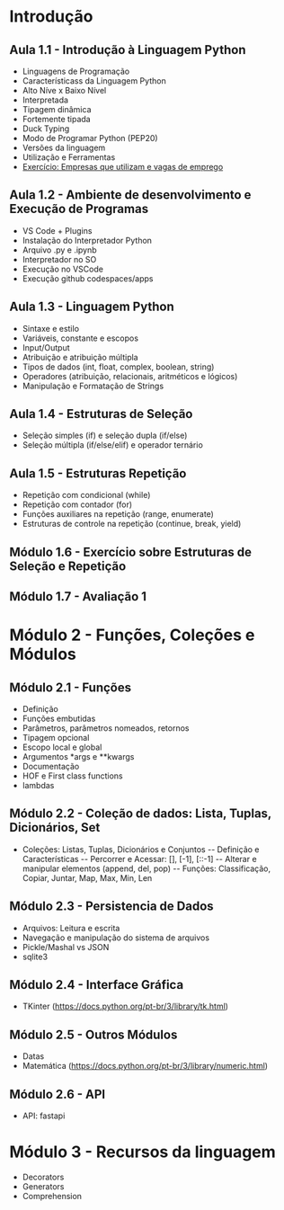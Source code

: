 # Introdução

## Aula 1.1 - Introdução à Linguagem Python

- Linguagens de Programação
- Característicass da Linguagem Python
- Alto Níve x Baixo Nível
- Interpretada
- Tipagem dinâmica
- Fortemente tipada
- Duck Typing
- Modo de Programar Python (PEP20)
- Versões da linguagem
- Utilização e Ferramentas
- [Exercício: Empresas que utilizam e vagas de emprego](https://github.com/romulomenezesjr/tsi-prog1/issues/1)

## Aula 1.2 - Ambiente de desenvolvimento e Execução de Programas

- VS Code + Plugins
- Instalação do Interpretador Python
- Arquivo .py e .ipynb
- Interpretador no SO
- Execução no VSCode
- Execução github codespaces/apps

## Aula 1.3 - Linguagem Python

- Sintaxe e estilo
- Variáveis, constante e escopos
- Input/Output
- Atribuição e atribuição múltipla
- Tipos de dados (int, float, complex, boolean, string)
- Operadores (atribuição, relacionais, aritméticos e lógicos)
- Manipulação e Formatação de Strings

## Aula 1.4 - Estruturas de Seleção 

- Seleção simples (if) e seleção dupla (if/else)
- Seleção múltipla (if/else/elif) e operador ternário

## Aula 1.5 - Estruturas Repetição
- Repetição com condicional (while)
- Repetição com contador (for)
- Funções auxiliares na repetição (range, enumerate)
- Estruturas de controle na repetição (continue, break, yield)

## Módulo 1.6 - Exercício sobre Estruturas de Seleção e Repetição

## Módulo 1.7 - Avaliação 1

# Módulo 2 - Funções, Coleções e Módulos

## Módulo 2.1 - Funções

- Definição
- Funções embutidas
- Parâmetros, parâmetros nomeados, retornos
- Tipagem opcional
- Escopo local e global
- Argumentos \*args e \*\*kwargs
- Documentação
- HOF e First class functions
- lambdas

## Módulo 2.2 - Coleção de dados: Lista, Tuplas, Dicionários, Set

- Coleções: Listas, Tuplas, Dicionários e Conjuntos
  -- Definição e Características
  -- Percorrer e Acessar: [], [-1], [::-1]
  -- Alterar e manipular elementos (append, del, pop)
  -- Funções: Classificação, Copiar, Juntar, Map, Max, Min, Len

## Módulo 2.3 - Persistencia de Dados

- Arquivos: Leitura e escrita
- Navegação e manipulação do sistema de arquivos
- Pickle/Mashal vs JSON
- sqlite3

## Módulo 2.4 - Interface Gráfica

- TKinter (https://docs.python.org/pt-br/3/library/tk.html)

## Módulo 2.5 - Outros Módulos

- Datas
- Matemática (https://docs.python.org/pt-br/3/library/numeric.html)

## Módulo 2.6 - API

- API: fastapi

# Módulo 3 - Recursos da linguagem

- Decorators
- Generators
- Comprehension

